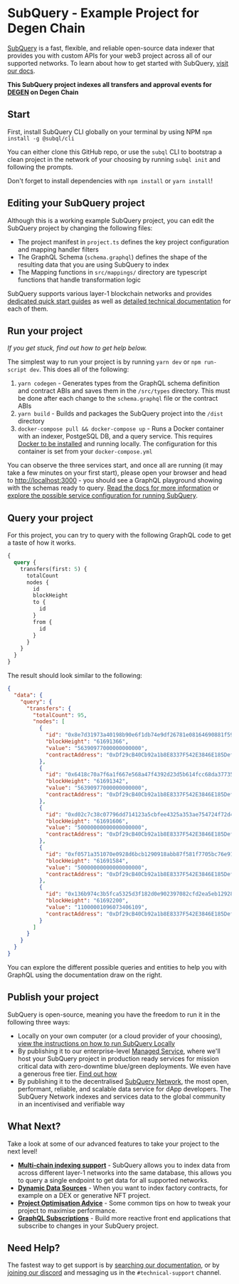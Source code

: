 # SubQuery - Example Project for Degen Chain

[SubQuery](https://subquery.network) is a fast, flexible, and reliable open-source data indexer that provides you with custom APIs for your web3 project across all of our supported networks. To learn about how to get started with SubQuery, [visit our docs](https://academy.subquery.network).

**This SubQuery project indexes all transfers and approval events for [DEGEN](https://explorer.degen.tips/address/0xEb54dACB4C2ccb64F8074eceEa33b5eBb38E5387) on Degen Chain**

## Start

First, install SubQuery CLI globally on your terminal by using NPM `npm install -g @subql/cli`

You can either clone this GitHub repo, or use the `subql` CLI to bootstrap a clean project in the network of your choosing by running `subql init` and following the prompts.

Don't forget to install dependencies with `npm install` or `yarn install`!

## Editing your SubQuery project

Although this is a working example SubQuery project, you can edit the SubQuery project by changing the following files:

- The project manifest in `project.ts` defines the key project configuration and mapping handler filters
- The GraphQL Schema (`schema.graphql`) defines the shape of the resulting data that you are using SubQuery to index
- The Mapping functions in `src/mappings/` directory are typescript functions that handle transformation logic

SubQuery supports various layer-1 blockchain networks and provides [dedicated quick start guides](https://academy.subquery.network/quickstart/quickstart.html) as well as [detailed technical documentation](https://academy.subquery.network/build/introduction.html) for each of them.

## Run your project

_If you get stuck, find out how to get help below._

The simplest way to run your project is by running `yarn dev` or `npm run-script dev`. This does all of the following:

1.  `yarn codegen` - Generates types from the GraphQL schema definition and contract ABIs and saves them in the `/src/types` directory. This must be done after each change to the `schema.graphql` file or the contract ABIs
2.  `yarn build` - Builds and packages the SubQuery project into the `/dist` directory
3.  `docker-compose pull && docker-compose up` - Runs a Docker container with an indexer, PostgeSQL DB, and a query service. This requires [Docker to be installed](https://docs.docker.com/engine/install) and running locally. The configuration for this container is set from your `docker-compose.yml`

You can observe the three services start, and once all are running (it may take a few minutes on your first start), please open your browser and head to [http://localhost:3000](http://localhost:3000) - you should see a GraphQL playground showing with the schemas ready to query. [Read the docs for more information](https://academy.subquery.network/run_publish/run.html) or [explore the possible service configuration for running SubQuery](https://academy.subquery.network/run_publish/references.html).

## Query your project

For this project, you can try to query with the following GraphQL code to get a taste of how it works.

```graphql
{
  query {
    transfers(first: 5) {
      totalCount
      nodes {
        id
        blockHeight
        to {
          id
        }
        from {
          id
        }
      }
    }
  }
}
```

The result should look similar to the following:

```json
{
  "data": {
    "query": {
      "transfers": {
        "totalCount": 95,
        "nodes": [
          {
            "id": "0x8e7d31973a40198b90e6f1db74e9df26781e08164690881f59d70b7c93acf7fd",
            "blockHeight": "61691366",
            "value": "56390977000000000000",
            "contractAddress": "0xDf29cB40Cb92a1b8E8337F542E3846E185DefF96"
          },
          {
            "id": "0x6418c70a7f6a1f667e568a47f4392d23d5b614fcc68da37735e66a3037e54ca4",
            "blockHeight": "61691342",
            "value": "56390977000000000000",
            "contractAddress": "0xDf29cB40Cb92a1b8E8337F542E3846E185DefF96"
          },
          {
            "id": "0xd02c7c38c07796dd714123a5cbfee4325a353ae754724f72d49589b4aabba5bb",
            "blockHeight": "61691606",
            "value": "50000000000000000000",
            "contractAddress": "0xDf29cB40Cb92a1b8E8337F542E3846E185DefF96"
          },
          {
            "id": "0xf0571a351070e0928d6bcb1290918abb87f581f7705bc76e91ba5f63fea968c0",
            "blockHeight": "61691584",
            "value": "50000000000000000000",
            "contractAddress": "0xDf29cB40Cb92a1b8E8337F542E3846E185DefF96"
          },
          {
            "id": "0x136b974c3b5fca5325d3f182d0e902397082cfd2ea5eb129287222648d22a772",
            "blockHeight": "61692200",
            "value": "11000001096073406109",
            "contractAddress": "0xDf29cB40Cb92a1b8E8337F542E3846E185DefF96"
          }
        ]
      }
    }
  }
}
```

You can explore the different possible queries and entities to help you with GraphQL using the documentation draw on the right.

## Publish your project

SubQuery is open-source, meaning you have the freedom to run it in the following three ways:

- Locally on your own computer (or a cloud provider of your choosing), [view the instructions on how to run SubQuery Locally](https://academy.subquery.network/run_publish/run.html)
- By publishing it to our enterprise-level [Managed Service](https://managedservice.subquery.network), where we'll host your SubQuery project in production ready services for mission critical data with zero-downtime blue/green deployments. We even have a generous free tier. [Find out how](https://academy.subquery.network/run_publish/publish.html)
- By publishing it to the decentralised [SubQuery Network](https://app.subquery.network), the most open, performant, reliable, and scalable data service for dApp developers. The SubQuery Network indexes and services data to the global community in an incentivised and verifiable way

## What Next?

Take a look at some of our advanced features to take your project to the next level!

- [**Multi-chain indexing support**](https://academy.subquery.network/build/multi-chain.html) - SubQuery allows you to index data from across different layer-1 networks into the same database, this allows you to query a single endpoint to get data for all supported networks.
- [**Dynamic Data Sources**](https://academy.subquery.network/build/dynamicdatasources.html) - When you want to index factory contracts, for example on a DEX or generative NFT project.
- [**Project Optimisation Advice**](https://academy.subquery.network/build/optimisation.html) - Some common tips on how to tweak your project to maximise performance.
- [**GraphQL Subscriptions**](https://academy.subquery.network/run_publish/subscription.html) - Build more reactive front end applications that subscribe to changes in your SubQuery project.

## Need Help?

The fastest way to get support is by [searching our documentation](https://academy.subquery.network), or by [joining our discord](https://discord.com/invite/subquery) and messaging us in the `#technical-support` channel.
